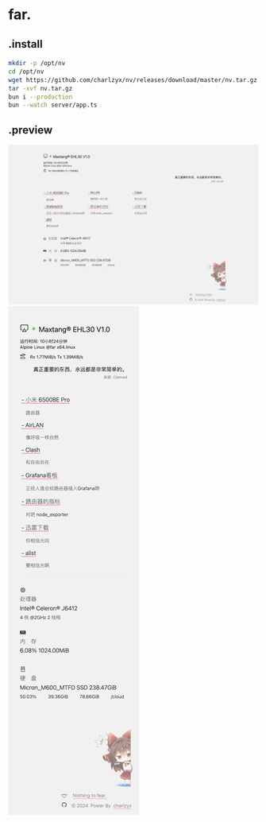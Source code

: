 # far.

## .install

```bash
mkdir -p /opt/nv
cd /opt/nv
wget https://github.com/charlzyx/nv/releases/download/master/nv.tar.gz -O nv.tar.gz
tar -xvf nv.tar.gz
bun i --production
bun --watch server/app.ts
```

## .preview

![preview](./preview.png)
![mb_preview](./mb_preview.png)
